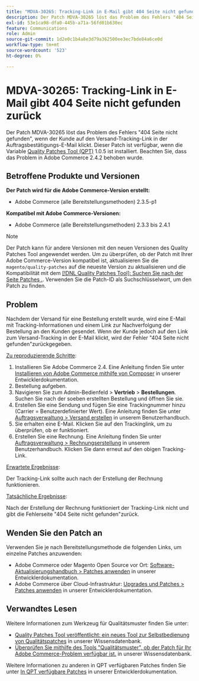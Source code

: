 ```yaml
---
title: "MDVA-30265: Tracking-Link in E-Mail gibt 404 Seite nicht gefunden zurück"
description: Der Patch MDVA-30265 löst das Problem des Fehlers "404 Seite nicht gefunden", wenn der Kunde auf den Versand-Tracking-Link in der Auftragsbestätigungs-E-Mail klickt. Dieser Patch ist verfügbar, wenn das [Quality Patches Tool (QPT)](/help/announcements/adobe-commerce-announcements/magento-quality-patches-released-new-tool-to-self-serve-quality-patches.md) 1.0.5 installiert ist. Beachten Sie, dass das Problem in Adobe Commerce 2.4.2 behoben wurde.
exl-id: 53e1ca98-dfa0-445b-a71a-56fd01b630ec
feature: Communications
role: Admin
source-git-commit: 1d2e0c1b4a8e3d79a362500ee3ec7bde84a6ce0d
workflow-type: tm+mt
source-wordcount: '523'
ht-degree: 0%

---
```


# MDVA-30265: Tracking-Link in E-Mail gibt 404 Seite nicht gefunden zurück

Der Patch MDVA-30265 löst das Problem des Fehlers &quot;404 Seite nicht gefunden&quot;, wenn der Kunde auf den Versand-Tracking-Link in der Auftragsbestätigungs-E-Mail klickt. Dieser Patch ist verfügbar, wenn die Variable [Quality Patches Tool (QPT)](/help/announcements/adobe-commerce-announcements/magento-quality-patches-released-new-tool-to-self-serve-quality-patches.md) 1.0.5 ist installiert. Beachten Sie, dass das Problem in Adobe Commerce 2.4.2 behoben wurde.

## Betroffene Produkte und Versionen

**Der Patch wird für die Adobe Commerce-Version erstellt:**

* Adobe Commerce (alle Bereitstellungsmethoden) 2.3.5-p1

**Kompatibel mit Adobe Commerce-Versionen:**

* Adobe Commerce (alle Bereitstellungsmethoden) 2.3.3 bis 2.4.1

>[!NOTE]
>
>Der Patch kann für andere Versionen mit den neuen Versionen des Quality Patches Tool angewendet werden. Um zu überprüfen, ob der Patch mit Ihrer Adobe Commerce-Version kompatibel ist, aktualisieren Sie die `magento/quality-patches` auf die neueste Version zu aktualisieren und die Kompatibilität mit dem [[!DNL Quality Patches Tool]: Suchen Sie nach der Seite Patches .](https://devdocs.magento.com/quality-patches/tool.html#patch-grid). Verwenden Sie die Patch-ID als Suchschlüsselwort, um den Patch zu finden.

## Problem

Nachdem der Versand für eine Bestellung erstellt wurde, wird eine E-Mail mit Tracking-Informationen und einem Link zur Nachverfolgung der Bestellung an den Kunden gesendet. Wenn der Kunde jedoch auf den Link zum Versand-Tracking in der E-Mail klickt, wird der Fehler &quot;404 Seite nicht gefunden&quot;zurückgegeben.

<u>Zu reproduzierende Schritte</u>:

1. Installieren Sie Adobe Commerce 2.4. Eine Anleitung finden Sie unter [Installieren von Adobe Commerce mithilfe von Composer](https://devdocs.magento.com/guides/v2.4/install-gde/composer.html) in unserer Entwicklerdokumentation.
1. Bestellung aufgeben.
1. Navigieren Sie zum Admin-Bedienfeld > **Vertrieb** > **Bestellungen**. Suchen Sie nach der soeben erstellten Bestellung und öffnen Sie sie.
1. Erstellen Sie eine Sendung und fügen Sie eine Trackingnummer hinzu (Carrier = Benutzerdefinierter Wert). Eine Anleitung finden Sie unter [Auftragsverwaltung > Versand erstellen](https://docs.magento.com/user-guide/sales/shipments-create.html) in unserem Benutzerhandbuch.
1. Sie erhalten eine E-Mail. Klicken Sie auf den Trackinglink, um zu überprüfen, ob er funktioniert.
1. Erstellen Sie eine Rechnung. Eine Anleitung finden Sie unter [Auftragsverwaltung > Rechnungserstellung](https://docs.magento.com/user-guide/sales/invoice-create.html) in unserem Benutzerhandbuch. Klicken Sie dann erneut auf den obigen Tracking-Link.

<u>Erwartete Ergebnisse</u>:

Der Tracking-Link sollte auch nach der Erstellung der Rechnung funktionieren.

<u>Tatsächliche Ergebnisse</u>:

Nach der Erstellung der Rechnung funktioniert der Tracking-Link nicht und gibt die Fehlerseite &quot;404 Seite nicht gefunden&quot;zurück.

## Wenden Sie den Patch an

Verwenden Sie je nach Bereitstellungsmethode die folgenden Links, um einzelne Patches anzuwenden:

* Adobe Commerce oder Magento Open Source vor Ort: [Software-Aktualisierungshandbuch > Patches anwenden](https://devdocs.magento.com/guides/v2.4/comp-mgr/patching/mqp.html) in unserer Entwicklerdokumentation.
* Adobe Commerce über Cloud-Infrastruktur: [Upgrades und Patches > Patches anwenden](https://devdocs.magento.com/cloud/project/project-patch.html) in unserer Entwicklerdokumentation.

## Verwandtes Lesen

Weitere Informationen zum Werkzeug für Qualitätsmuster finden Sie unter:

* [Quality Patches Tool veröffentlicht: ein neues Tool zur Selbstbedienung von Qualitätspatches](/help/announcements/adobe-commerce-announcements/magento-quality-patches-released-new-tool-to-self-serve-quality-patches.md) in unserer Wissensdatenbank.
* [Überprüfen Sie mithilfe des Tools &quot;Qualitätsmuster&quot;, ob der Patch für Ihr Adobe Commerce-Problem verfügbar ist.](/help/support-tools/patches-available-in-qpt-tool/check-patch-for-magento-issue-with-magento-quality-patches.md) in unserer Wissensdatenbank.

Weitere Informationen zu anderen in QPT verfügbaren Patches finden Sie unter [In QPT verfügbare Patches](https://devdocs.magento.com/quality-patches/tool.html#patch-grid) in unserer Entwicklerdokumentation.
